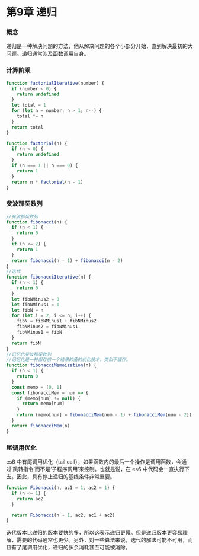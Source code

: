 # 第9章 递归

### 概念
递归是一种解决问题的方法，他从解决问题的各个小部分开始，直到解决最初的大问题。递归通常涉及函数调用自身。

### 计算阶乘
```js
function factorialIterative(number) {
  if (number < 0) {
    return undefined
  }
  let total = 1
  for (let n = number; n > 1; n--) {
    total *= n
  }
  return total
}

function factorial(n) {
  if (n < 0) {
    return undefined
  }
  if (n === 1 || n === 0) {
    return 1
  }
  return n * factorial(n - 1)
}
```

### 斐波那契数列
```js
//斐波那契数列
function fibonacci(n) {
  if (n < 1) {
    return 0
  }
  if (n <= 2) {
    return 1
  }
  return fibonacci(n - 1) + fibonacci(n - 2)
}
//迭代
function fibonacciIterative(n) {
  if (n < 1) {
    return 0
  }
  let fibNMinus2 = 0
  let fibNMinus1 = 1
  let fibN = n
  for (let i = 2; i <= n; i++) {
    fibN = fibNMinus1 + fibNMinus2
    fibNMinus2 = fibNMinus1
    fibNMinus1 = fibN
  }
  return fibN
}
//记忆化斐波那契数列
//记忆化是一种保存前一个结果的值的优化技术，类似于缓存。
function fibonacciMemoization(n) {
  if (n < 1) {
    return 0
  }
  const memo = [0, 1]
  const fibonacciMem = num => {
    if (memo[num] != null) {
      return memo[num]
    }
    return (memo[num] = fibonacciMem(num - 1) + fibonacciMem(num - 2))
  }
  return fibonacciMem(n)
}
```

### 尾调用优化
es6 中有尾调用优化（tail call），如果函数内的最后一个操作是调用函数，会通过‘跳转指令’而不是‘子程序调用’来控制。也就是说，在 es6 中代码会一直执行下去。因此，具有停止递归的基线条件非常重要。

```js
function Fibonacci(n, ac1 = 1, ac2 = 1) {
  if (n <= 1) {
    return ac2
  }

  return Fibonacci(n - 1, ac2, ac1 + ac2)
}
```

迭代版本比递归的版本要快的多，所以这表示递归更慢。但是递归版本更容易理解，需要的代码通常也更少。另外，对一些算法来说，迭代的解法可能不可用，而且有了尾调用优化，递归的多余消耗甚至可能被消除。
